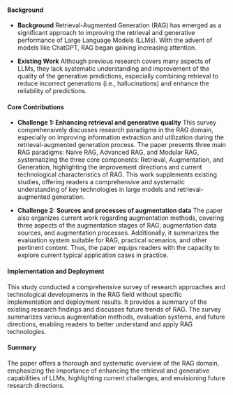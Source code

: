 #### Background
- **Background**
Retrieval-Augmented Generation (RAG) has emerged as a significant approach to improving the retrieval and generative performance of Large Language Models (LLMs). With the advent of models like ChatGPT, RAG began gaining increasing attention.

- **Existing Work**
Although previous research covers many aspects of LLMs, they lack systematic understanding and improvement of the quality of the generative predictions, especially combining retrieval to reduce incorrect generations (i.e., hallucinations) and enhance the reliability of predictions.

#### Core Contributions
  - **Challenge 1: Enhancing retrieval and generative quality**
      This survey comprehensively discusses research paradigms in the RAG domain, especially on improving information extraction and utilization during the retrieval-augmented generation process. The paper presents three main RAG paradigms: Naive RAG, Advanced RAG, and Modular RAG, systematizing the three core components: Retrieval, Augmentation, and Generation, highlighting the improvement directions and current technological characteristics of RAG. This work supplements existing studies, offering readers a comprehensive and systematic understanding of key technologies in large models and retrieval-augmented generation.

  - **Challenge 2: Sources and processes of augmentation data**
      The paper also organizes current work regarding augmentation methods, covering three aspects of the augmentation stages of RAG, augmentation data sources, and augmentation processes. Additionally, it summarizes the evaluation system suitable for RAG, practical scenarios, and other pertinent content. Thus, the paper equips readers with the capacity to explore current typical application cases in practice.

#### Implementation and Deployment
This study conducted a comprehensive survey of research approaches and technological developments in the RAG field without specific implementation and deployment results. It provides a summary of the existing research findings and discusses future trends of RAG. The survey summarizes various augmentation methods, evaluation systems, and future directions, enabling readers to better understand and apply RAG technologies.

#### Summary
The paper offers a thorough and systematic overview of the RAG domain, emphasizing the importance of enhancing the retrieval and generative capabilities of LLMs, highlighting current challenges, and envisioning future research directions.